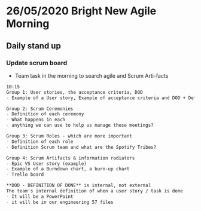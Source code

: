 

# 26/05/2020 Bright New Agile Morning 
## Daily stand up
### Update scrum board
- Team task in the morning to search agile and Scrum Arti-facts
```markdown
10:15 
Group 1: User stories, the acceptance criteria, DOD
- Example of a User story, Example of acceptance criteria and DOD + Definitions

Group 2: Scrum Ceremonies
- Definition of each ceremony 
- What happens in each
- anything we can use to help us manage these meetings? 

Group 3: Scrum Roles - which are more important
- Definition of each role
- Definition Scrum team and what are the Spotify Tribes?  

Group 4: Scrum Artifacts & information radiators 
- Epic VS User story (example)
- Example of a Burndown chart, a burn-up chart 
- Trello board 

**DOD - DEFINITION OF DONE** is internal, not external 
The team's internal definition of when a user story / task is done
- It will be a PowerPoint 
- it will be in our engineering 57 files
``` 
